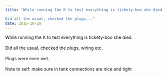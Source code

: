 ```yaml
---
title: "While running the K to test everything is tickety-boo she died.

Did all the usual, checked the plugs..."
date: 2016-10-20 
---
```

While running the K to test everything is tickety-boo she died.<br /><br />Did all the usual, checked the plugs, wiring etc. <br /><br />Plugs were even wet. <br /><br />Note to self: make sure in tank connections are nice and  tight﻿